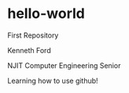 hello-world
===========

First Repository

Kenneth Ford

NJIT Computer Engineering Senior

Learning how to use github!
